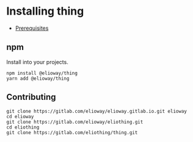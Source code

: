# Installing thing

- [Prerequisites](./prerequisites)

## npm

Install into your projects.

```
npm install @elioway/thing
yarn add @elioway/thing
```

## Contributing

```shell
git clone https://gitlab.com/elioway/elioway.gitlab.io.git elioway
cd elioway
git clone https://gitlab.com/elioway/eliothing.git
cd eliothing
git clone https://gitlab.com/eliothing/thing.git
```
